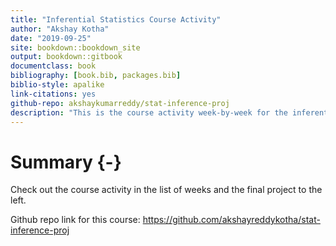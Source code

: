 ```yaml
--- 
title: "Inferential Statistics Course Activity"
author: "Akshay Kotha"
date: "2019-09-25"
site: bookdown::bookdown_site
output: bookdown::gitbook
documentclass: book
bibliography: [book.bib, packages.bib]
biblio-style: apalike
link-citations: yes
github-repo: akshaykumarreddy/stat-inference-proj
description: "This is the course activity week-by-week for the inferential statistics course on coursera."
---
```

# Summary {-}

Check out the course activity in the list of weeks and the final project to the left.

Github repo link for this course: https://github.com/akshayreddykotha/stat-inference-proj


